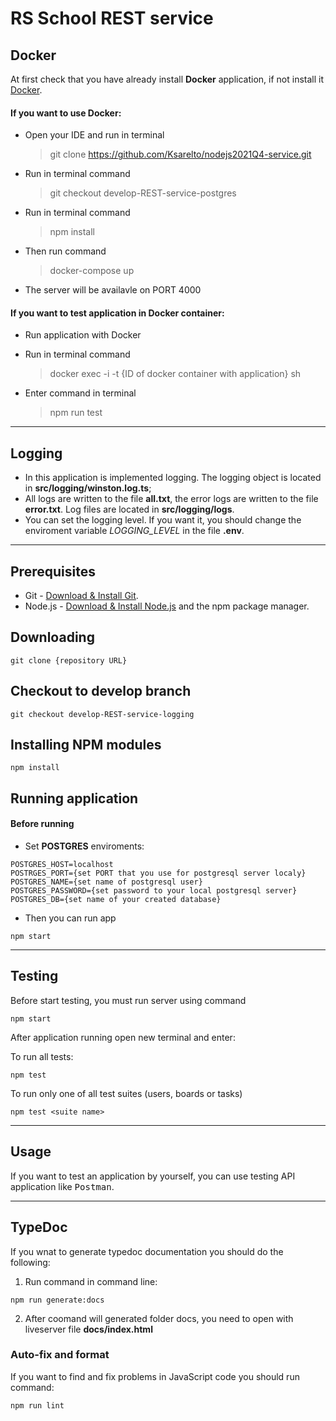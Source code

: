 # RS School REST service

## Docker

At first check that you have already install **Docker** application, if not install it [Docker](https://www.docker.com/get-started).

#### If you want to use Docker:

- Open your IDE and run in terminal

  > git clone https://github.com/Ksarelto/nodejs2021Q4-service.git

- Run in terminal command

  > git checkout develop-REST-service-postgres

- Run in terminal command

  > npm install

- Then run command

  > docker-compose up

- The server will be availavle on PORT 4000

#### If you want to test application in Docker container:

- Run application with Docker
- Run in terminal command

  > docker exec -i -t {ID of docker container with application} sh

- Enter command in terminal

  > npm run test

---

## Logging

- In this application is implemented logging. The logging object is located in **src/logging/winston.log.ts**;
- All logs are written to the file **all.txt**, the error logs are written to the file **error.txt**. Log files are located in **src/logging/logs**.
- You can set the logging level. If you want it, you should change the enviroment variable _LOGGING_LEVEL_ in the file **.env**.

---

## Prerequisites

- Git - [Download & Install Git](https://git-scm.com/downloads).
- Node.js - [Download & Install Node.js](https://nodejs.org/en/download/) and the npm package manager.

## Downloading

```
git clone {repository URL}
```

## Checkout to develop branch

```
git checkout develop-REST-service-logging
```

## Installing NPM modules

```
npm install
```

## Running application

#### Before running

- Set **POSTGRES** enviroments:

```
POSTGRES_HOST=localhost
POSTRGES_PORT={set PORT that you use for postgresql server localy}
POSTGRES_NAME={set name of postgresql user}
POSTGRES_PASSWORD={set password to your local postgresql server}
POSTGRES_DB={set name of your created database}
```

- Then you can run app

```
npm start
```

---

## Testing

Before start testing, you must run server using command

```
npm start
```

After application running open new terminal and enter:

To run all tests:

```
npm test
```

To run only one of all test suites (users, boards or tasks)

```
npm test <suite name>
```

---

## Usage

If you want to test an application by yourself, you can use testing API application like <kbd>Postman</kbd>.

---

## TypeDoc

If you wnat to generate typedoc documentation you should do the following:

1. Run command in command line:

```
npm run generate:docs
```

2. After coomand will generated folder docs, you need to open with liveserver file **docs/index.html**

### Auto-fix and format

If you want to find and fix problems in JavaScript code you should run command:

```
npm run lint
```
